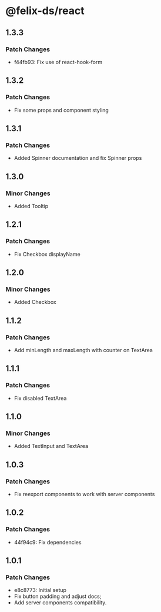 # @felix-ds/react

## 1.3.3

### Patch Changes

- f44fb93: Fix use of react-hook-form

## 1.3.2

### Patch Changes

- Fix some props and component styling

## 1.3.1

### Patch Changes

- Added Spinner documentation and fix Spinner props

## 1.3.0

### Minor Changes

- Added Tooltip

## 1.2.1

### Patch Changes

- Fix Checkbox displayName

## 1.2.0

### Minor Changes

- Added Checkbox

## 1.1.2

### Patch Changes

- Add minLength and maxLength with counter on TextArea

## 1.1.1

### Patch Changes

- Fix disabled TextArea

## 1.1.0

### Minor Changes

- Added TextInput and TextArea

## 1.0.3

### Patch Changes

- Fix reexport components to work with server components

## 1.0.2

### Patch Changes

- 44f94c9: Fix dependencies

## 1.0.1

### Patch Changes

- e8c8773: Initial setup
- Fix button padding and adjust docs;
- Add server components compatibility.
